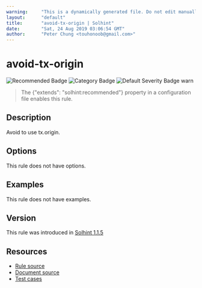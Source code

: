 ```yaml
---
warning:     "This is a dynamically generated file. Do not edit manually."
layout:      "default"
title:       "avoid-tx-origin | Solhint"
date:        "Sat, 24 Aug 2019 03:06:54 GMT"
author:      "Peter Chung <touhonoob@gmail.com>"
---
```


# avoid-tx-origin
![Recommended Badge](https://img.shields.io/badge/-Recommended-brightgreen)
![Category Badge](https://img.shields.io/badge/-Security%20Rules-informational)
![Default Severity Badge warn](https://img.shields.io/badge/Default%20Severity-warn-yellow)
> The {"extends": "solhint:recommended"} property in a configuration file enables this rule.


## Description
Avoid to use tx.origin.

## Options
This rule does not have options.

## Examples
This rule does not have examples.

## Version
This rule was introduced in [Solhint 1.1.5](https://github.com/protofire/solhint/tree/v1.1.5)

## Resources
- [Rule source](https://github.com/protofire/solhint/tree/master/lib/rules/security/avoid-tx-origin.js)
- [Document source](https://github.com/protofire/solhint/tree/master/docs/rules/security/avoid-tx-origin.md)
- [Test cases](https://github.com/protofire/solhint/tree/master/test/rules/security/avoid-tx-origin.js)
